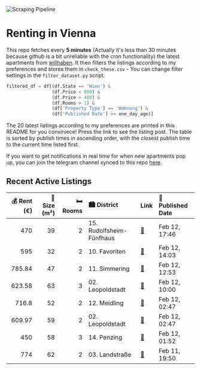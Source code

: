 ![Scraping Pipeline](https://github.com/AthomsG/renting-in-vienna/actions/workflows/run_pipeline.yml/badge.svg)


# Renting in Vienna

This repo fetches every **5 minutes** (Actually it's less than 30 minutes because github is a bit unreliable with the cron functionality) the latest apartments from [willhaben](https://www.willhaben.at/).
It then filters the listings according to my preferences and stores them in `check_these.csv` - You can change filter settings in the `filter_dataset.py` script.

```python
filtered_df = df[(df.State == 'Wien') & 
                 (df.Price < 800) &
                 (df.Price > 400) &
                 (df.Rooms > 1) &
                 (df['Property Type'] == 'Wohnung') &
                 (df['Published Date'] >= one_day_ago)]
```

The 20 latest listings according to my preferences are printed in this README for you conviniece! Press the link to see the listing post.
The table is sorted by publish times in ascending order, with the closest publish time to the current time listed first.

If you want to get notifications in real time for when new apartments pop up, you can join the telegram channel synced to this repo [here](https://t.me/+1HPAYOf5BSsyNTlk).

## Recent Active Listings

|   💰 Rent (€) |   📏 Size (m²) |   🛏️ Rooms | 🏙️ District              | Link                                                                                                                                                                                             | 📅 Published Date   |
|-------------:|--------------:|-----------:|:-------------------------|:-------------------------------------------------------------------------------------------------------------------------------------------------------------------------------------------------|:-------------------|
|       470    |            39 |          2 | 15. Rudolfsheim-Fünfhaus | [🔗](https://www.willhaben.at/iad/immobilien/d/mietwohnungen/wien/wien-1150-rudolfsheim-f%C3%BCnfhaus/zentral-gelegene-kleine-15-zimmer-altbaumiete-n%C3%A4he-mariahilferstra%C3%9Fe-1996812352/) | Feb 12, 17:46      |
|       595    |            32 |          2 | 10. Favoriten            | [🔗](https://www.willhaben.at/iad/immobilien/d/mietwohnungen/wien/wien-1100-favoriten/provisionsfrei---sch%C3%B6ne-2-zimmer-wohnung-ideal-f%C3%BCr-p%C3%A4rchen-oder-singles-2109286336/)         | Feb 12, 14:03      |
|       785.84 |            47 |          2 | 11. Simmering            | [🔗](https://www.willhaben.at/iad/immobilien/d/mietwohnungen/wien/wien-1110-simmering/ina---p%C3%A4rchenwohnung-mit-perfektem-grundriss---n%C3%A4he-kaiserebersdorf-1590079860/)                  | Feb 12, 12:53      |
|       623.58 |            63 |          3 | 02. Leopoldstadt         | [🔗](https://www.willhaben.at/iad/immobilien/d/mietwohnungen/wien/wien-1020-leopoldstadt/gemeindewohnung-mit-direktvergabr-1927370518/)                                                           | Feb 12, 10:00      |
|       716.8  |            52 |          2 | 12. Meidling             | [🔗](https://www.willhaben.at/iad/immobilien/d/mietwohnungen/wien/wien-1120-meidling/ger%C3%A4umige-2-zimmer-wohnung-im-eg-1214111912/)                                                           | Feb 12, 02:47      |
|       609.97 |            59 |          2 | 02. Leopoldstadt         | [🔗](https://www.willhaben.at/iad/immobilien/d/mietwohnungen/wien/wien-1020-leopoldstadt/gem%C3%BCtliche-2-zimmer-wohnung-im-3.og.-1311895345/)                                                   | Feb 12, 02:47      |
|       450    |            58 |          3 | 14. Penzing              | [🔗](https://www.willhaben.at/iad/immobilien/d/mietwohnungen/wien/wien-1140-penzing/gemeindewohnung-direktvergabe-mit-wohnticket-3-zimmerwohnung-58m%C2%B2-m%C3%B6bliert-1072267081/)             | Feb 12, 01:52      |
|       774    |            62 |          2 | 03. Landstraße           | [🔗](https://www.willhaben.at/iad/immobilien/d/mietwohnungen/wien/wien-1030-landstra%C3%9Fe/sehr-sch%C3%B6n-aufgeteilte-2-zimmer-wohnung-1245265926/)                                             | Feb 11, 19:50      |
